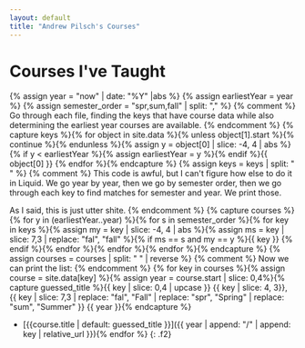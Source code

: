 ```yaml
---
layout: default
title: "Andrew Pilsch's Courses"
---
```

# Courses I've Taught

{% assign year = "now" | date: "%Y" |abs %}
{% assign earliestYear = year %}
{% assign semester_order = "spr,sum,fall" | split: "," %}
{% comment %}
Go through each file, finding the keys that have course data while also
determining the earliest year courses are available.
{% endcomment %}
{% capture keys %}{% for object in site.data %}{% unless object[1].start %}{% continue %}{% endunless %}{% assign y = object[0] | slice: -4, 4 | abs %}{% if y < earliestYear %}{% assign earliestYear = y %}{% endif %}{{ object[0] }} {% endfor %}{% endcapture %}
{% assign keys = keys | split: " " %}
{% comment %}
This code is awful, but I can't figure how else to do it in Liquid. We go year by year, then we go by semester order, then we go through each key to find matches for semester and year. We print those.

As I said, this is just utter shite.
{% endcomment %}
{% capture courses %}{% for y in (earliestYear..year) %}{% for s in semester_order %}{% for key in keys %}{% assign my = key | slice: -4, 4 | abs %}{% assign ms = key | slice: 7,3 | replace: "fal", "fall" %}{% if ms == s and my == y %}{{ key }} {% endif %}{% endfor %}{% endfor %}{% endfor %}{% endcapture %}
{% assign courses = courses | split: " " | reverse %}
{% comment %}
Now we can print the list:
{% endcomment %}
{% for key in courses %}{% assign course = site.data[key] %}{% assign year = course.start | slice: 0,4%}{% capture guessed_title %}{{ key | slice: 0,4 | upcase }} {{ key | slice: 4, 3}}, {{ key | slice: 7,3 | replace: "fal", "Fall" | replace: "spr", "Spring" | replace: "sum", "Summer" }} {{ year }}{% endcapture %}
* [{{course.title | default: guessed_title }}]({{ year | append: "/" | append: key | relative_url }}){% endfor %}
{: .f2}
